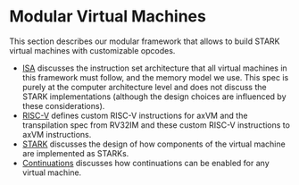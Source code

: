 # Modular Virtual Machines

This section describes our modular framework that allows to build STARK virtual machines with customizable opcodes.

- [ISA](./ISA.md) discusses the instruction set architecture that all virtual machines in this framework must follow, and the memory model we use. This spec is purely at the computer architecture level and does not discuss the STARK implementations (although the design choices are influenced by these considerations).
- [RISC-V](./RISCV.md) defines custom RISC-V instructions for axVM and the transpilation spec from RV32IM and these custom RISC-V instructions to axVM instructions.
- [STARK](./stark.md) discusses the design of how components of the virtual machine are implemented as STARKs.
- [Continuations](./continuations.md) discusses how continuations can be enabled for any virtual machine.
